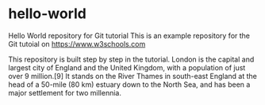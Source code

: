 # hello-world
Hello World repository for Git tutorial
This is an example repository for the Git tutoial on https://www.w3schools.com

This repository is built step by step in the tutorial.
London is the capital and largest city of England and the United Kingdom, with a population of just over 9 million.[9] It stands on the River Thames in south-east England at the head of a 50-mile (80 km) estuary down to the North Sea, and has been a major settlement for two millennia.
